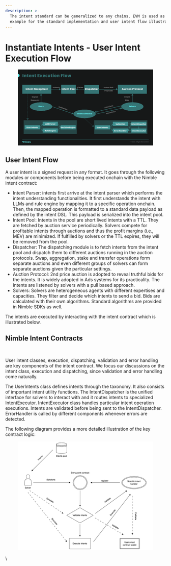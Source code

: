 ```yaml
---
description: >-
  The intent standard can be generalized to any chains. EVM is used as an
  example for the standard implementation and user intent flow illustration.
---
```


# Instantiate Intents - User Intent Execution Flow

<figure><img src="../.gitbook/assets/intent-flow.svg" alt=""><figcaption></figcaption></figure>

## User Intent Flow

A user intent is a signed request in any format. It goes through the following modules or components before being executed onchain with the Nimble intent contract:

* Intent Parser: intents first arrive at the intent parser which performs the intent understanding functionalities. It first understands the intent with LLMs and rule engine by mapping it to a specific operation onchain. Then, the mapped operation is formatted to a standard data payload as defined by the intent DSL. This payload is serialized into the intent pool.
* Intent Pool: Intents in the pool are short lived intents with a TTL. They are fetched by auction service periodically. Solvers compete for profitable intents through auctions and thus the profit margins (i.e., MEV) are minimized. If fulfilled by solvers or the TTL expires, they will be removed from the pool.
* Dispatcher: The dispatching module is to fetch intents from the intent pool and dispatch them to different auctions running in the auction protocols. Swap, aggregation, stake and transfer operations form separate auctions and even different groups of solvers can form separate auctions given the particular settings.
* Auction Protocol: 2nd price auction is adopted to reveal truthful bids for the intents. It is widely adopted in Ads systems for its practicality. The intents are listened by solvers with a pull based approach.
* Solvers: Solvers are heterogeneous agents with different expertises and capacities. They filter and decide which intents to send a bid. Bids are calculated with their own algorithms. Standard algorithms are provided in Nimble SDKs as well.

The intents are executed by interacting with the intent contract which is illustrated below.

## Nimble Intent Contracts

<figure><img src="https://lh4.googleusercontent.com/uT_LTl9gvHQhh8pIMHp3ytKaHMAzQ3r8Nw7QlEP22KhISNAU6G96P4dsSkNFfArNKZVWoY16i2VerYiwfjMc7C_roQrDO9uGOX2Io41SwnGPPvTizSLFfPtkPjthLY6ANlRnv0nvLy7AaIuZN3BgP-g" alt=""><figcaption></figcaption></figure>

User intent classes, execution, dispatching, validation and error handling are key components of the intent contract. We focus our discussions on the intent class, execution and dispatching, since validation and error handling come naturally.

The UserIntents class defines intents through the taxonomy. It also consists of important intent utility functions. The IntentDispatcher is the unified interface for solvers to interact with and it routes intents to specialized IntentExecutor. IntentExecutor class handles particular intent operation executions. Intents are validated before being sent to the IntentDispatcher. ErrorHandler is called by different components whenever errors are detected.

The following diagram provides a more detailed illustration of the key contract logic:

<figure><img src="../.gitbook/assets/image.png" alt=""><figcaption></figcaption></figure>



\
